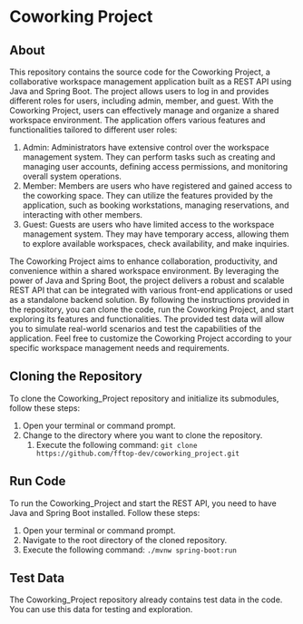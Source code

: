 # Coworking Project

## About
This repository contains the source code for the Coworking Project, a collaborative workspace management application built as a REST API using Java and Spring Boot. The project allows users to log in and provides different roles for users, including admin, member, and guest.
With the Coworking Project, users can effectively manage and organize a shared workspace environment. The application offers various features and functionalities tailored to different user roles:
1. Admin: Administrators have extensive control over the workspace management system. They can perform tasks such as creating and managing user accounts, defining access permissions, and monitoring overall system operations.
2. Member: Members are users who have registered and gained access to the coworking space. They can utilize the features provided by the application, such as booking workstations, managing reservations, and interacting with other members.
3. Guest: Guests are users who have limited access to the workspace management system. They may have temporary access, allowing them to explore available workspaces, check availability, and make inquiries.

The Coworking Project aims to enhance collaboration, productivity, and convenience within a shared workspace environment. By leveraging the power of Java and Spring Boot, the project delivers a robust and scalable REST API that can be integrated with various front-end applications or used as a standalone backend solution.
By following the instructions provided in the repository, you can clone the code, run the Coworking Project, and start exploring its features and functionalities. The provided test data will allow you to simulate real-world scenarios and test the capabilities of the application.
Feel free to customize the Coworking Project according to your specific workspace management needs and requirements.

## Cloning the Repository
To clone the Coworking_Project repository and initialize its submodules, follow these steps:
1. Open your terminal or command prompt.
2. Change to the directory where you want to clone the repository.
    1. Execute the following command:
       `git clone https://github.com/fftop-dev/coworking_project.git`

## Run Code
To run the Coworking_Project and start the REST API, you need to have Java and Spring Boot installed. Follow these steps:
1. Open your terminal or command prompt.
2. Navigate to the root directory of the cloned repository.
3. Execute the following command:
   `./mvnw spring-boot:run`

## Test Data
The Coworking_Project repository already contains test data in the code. You can use this data for testing and exploration.
